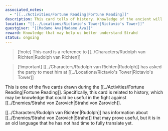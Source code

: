 ```yaml
---
associated_notes:
  - "[[../Activities/Fortune Reading|Fortune Reading]]"
description: This card tells of history. Knowledge of the ancient will help you better understand your enemy……A man is not what he seems. He comes here in a carnival wagon. Therein lies what you seek.
location: "[[../Locations/Rictavio's Tower|Rictavio's Tower]]"
questgiver: "[[Madame Ava|Madame Ava]]"
reward: Knowledge that may help us better understand Strahd
status: ongoing
---
```

>[!note] This card is a reference to [[../Characters/Rudolph van Richten|Rudolph van Richten]]

>[!important] [[../Characters/Rudolph van Richten|Rudolph]] has asked the party to meet him at [[../Locations/Rictavio's Tower|Rictavio's Tower]]

This is one of the five cards drawn during the [[../Activities/Fortune Reading|Fortune Reading]]. Specifically, this card is related to history, which may be knowledge that could be useful in the fight against [[../Enemies/Strahd von Zarovich|Strahd von Zarovich]].

[[../Characters/Rudolph van Richten|Rudolph]] has information about [[../Enemies/Strahd von Zarovich|Strahd]] that may prove useful, but it is in an old language that he has not had time to fully translate yet.


